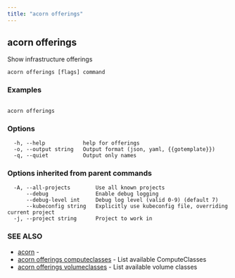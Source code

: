 ```yaml
---
title: "acorn offerings"
---
```

## acorn offerings

Show infrastructure offerings

```
acorn offerings [flags] command
```

### Examples

```

acorn offerings
```

### Options

```
  -h, --help            help for offerings
  -o, --output string   Output format (json, yaml, {{gotemplate}})
  -q, --quiet           Output only names
```

### Options inherited from parent commands

```
  -A, --all-projects        Use all known projects
      --debug               Enable debug logging
      --debug-level int     Debug log level (valid 0-9) (default 7)
      --kubeconfig string   Explicitly use kubeconfig file, overriding current project
  -j, --project string      Project to work in
```

### SEE ALSO

* [acorn](acorn.md)	 - 
* [acorn offerings computeclasses](acorn_offerings_computeclasses.md)	 - List available ComputeClasses
* [acorn offerings volumeclasses](acorn_offerings_volumeclasses.md)	 - List available volume classes

